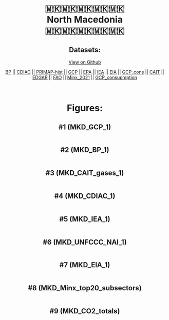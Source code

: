 
<center>
<h1 align="center">
🇲🇰🇲🇰🇲🇰🇲🇰🇲🇰
<br>
North Macedonia
<br>
🇲🇰🇲🇰🇲🇰🇲🇰🇲🇰
</h1>
<h2>Datasets:</h2>
<p><a href="https://github.com/dquintani/Greenhouse-Data/tree/master/country_data/MKD_North Macedonia/data">View on Github</a>
<br></p><p><a href="data/MKD_BP.csv">BP</a> || <a href="data/MKD_CDIAC.csv">CDIAC</a> || <a href="data/MKD_PRIMAP-hist.csv">PRIMAP-hist</a> || <a href="data/MKD_GCP.csv">GCP</a> || <a href="data/MKD_EPA.csv">EPA</a> || <a href="data/MKD_IEA.csv">IEA</a> || <a href="data/MKD_EIA.csv">EIA</a> || <a href="data/MKD_GCP_cons.csv">GCP_cons</a> || <a href="data/MKD_CAIT.csv">CAIT</a> || <a href="data/MKD_EDGAR.csv">EDGAR</a> || <a href="data/MKD_FAO.csv">FAO</a> || <a href="data/MKD_Minx_2021.csv">Minx_2021</a> || <a href="data/MKD_GCP_consupmption.csv">GCP_consupmption</a></p><p><br></p>
<h1>Figures:</h1><h2>#1 (MKD_GCP_1)</h2>
<p><img alt="" src="figures/MKD_GCP_1.png" /></p><h2>#2 (MKD_BP_1)</h2>
<p><img alt="" src="figures/MKD_BP_1.png" /></p><h2>#3 (MKD_CAIT_gases_1)</h2>
<p><img alt="" src="figures/MKD_CAIT_gases_1.png" /></p><h2>#4 (MKD_CDIAC_1)</h2>
<p><img alt="" src="figures/MKD_CDIAC_1.png" /></p><h2>#5 (MKD_IEA_1)</h2>
<p><img alt="" src="figures/MKD_IEA_1.png" /></p><h2>#6 (MKD_UNFCCC_NAI_1)</h2>
<p><img alt="" src="figures/MKD_UNFCCC_NAI_1.png" /></p><h2>#7 (MKD_EIA_1)</h2>
<p><img alt="" src="figures/MKD_EIA_1.png" /></p><h2>#8 (MKD_Minx_top20_subsectors)</h2>
<p><img alt="" src="figures/MKD_Minx_top20_subsectors.png" /></p><h2>#9 (MKD_CO2_totals)</h2>
<p><img alt="" src="figures/MKD_CO2_totals.png" /></p>